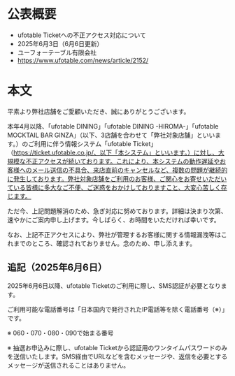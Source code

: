 # 公表概要
- ufotable Ticketへの不正アクセス対応について
- 2025年6月3日（6月6日更新）
- ユーフォーテーブル有限会社
- https://www.ufotable.com/news/article/2152/

# 本文
平素より弊社店舗をご愛顧いただき、誠にありがとうございます。

本年4月以降、「ufotable DINING」「ufotable DINING -HIROMA-」「ufotable MOCKTAIL BAR GINZA」（以下、3店舗を合わせて「弊社対象店舗」といいます。）のご利用に伴う情報システム「ufotable Ticket」（https://ticket.ufotable.co.jp/、以下「本システム」といいます。）に対し、大規模な不正アクセスが続いております。これにより、本システムの動作遅延やお客様へのメール送信の不具合、来店直前のキャンセルなど、複数の問題が継続的に発生しております。弊社対象店舗をご利用のお客様、ご関心をお寄せいただいている皆様に多大なご不便、ご迷惑をおかけしておりますこと、大変心苦しく存じます。

ただ今、上記問題解消のため、急ぎ対応に努めております。詳細は決まり次第、速やかにご案内申し上げます。今しばらく、お時間をいただければ幸いです。

なお、上記不正アクセスにより、弊社が管理するお客様に関する情報漏洩等はこれまでのところ、確認されておりません。念のため、申し添えます。

## 追記（2025年6月6日）
2025年6月6日以降、ufotable Ticketのご利用に際し、SMS認証が必要となります。

ご利用可能な電話番号は「日本国内で発行されたIP電話等を除く電話番号（※）」です。

※ 060・070・080・090で始まる番号

※ 抽選お申込みに際し、ufotable Ticketから認証用のワンタイムパスワードのみを送信いたします。SMS経由でURLなどを含むメッセージや、返信を必要とするメッセージが送信されることはありません。
